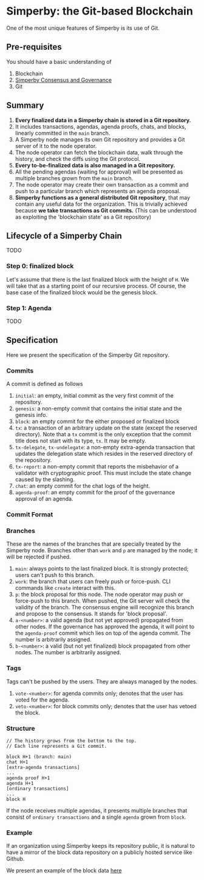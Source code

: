 # Simperby: the Git-based Blockchain

One of the most unique features of Simperby is its use of Git.

## Pre-requisites

You should have a basic understanding of

1. Blockchain
2. [Simperby Consensus and Governance](./protocol_overview.md)
3. Git

## Summary

1. **Every finalized data in a Simperby chain is stored in a Git repository.**
2. It includes transactions, agendas, agenda proofs, chats, and blocks, linearly committed in the `main` branch.
3. A Simperby node manages its own Git repository and provides a Git server of it to the node operator.
4. The node operator can fetch the blockchain data, walk through the history, and check the diffs using the Git protocol.
5. **Every to-be-finalized data is also managed in a Git repository.**
6. All the pending agendas (waiting for approval) will be presented as multiple branches grown from the `main` branch.
7. The node operator may create their own transaction as a commit and push to a particular branch which represents an agenda proposal.
8. **Simperby functions as a general distributed Git repository**, that may contain any useful data for the organization. This is trivially achieved because **we take transactions as Git commits.** (This can be understood as exploiting the 'blockchain state' as a Git repository)

## Lifecycle of a Simperby Chain

TODO

### Step 0: finalized block

Let's assume that there is the last finalized block with the height of `H`.
We will take that as a starting point of our recursive process. Of course, the base case of the finalized block would be the genesis block.

### Step 1: Agenda

TODO

## Specification

Here we present the specification of the Simperby Git repository.

### Commits

A commit is defined as follows

1. `initial`: an empty, initial commit as the very first commit of the repository.
2. `genesis`: a non-empty commit that contains the initial state and the genesis info.
3. `block`: an empty commit for the either proposed or finalized block
4. `tx`: a transaction of an arbitrary update on the state (except the reserved directory). Note that a `tx` commit is the only exception that the commit title does not start with its type, `tx`. It may be empty.
5. `tx-delegate`, `tx-undelegate`: a non-empty extra-agenda transaction that updates the delegation state which resides in the reserved directory of the repository.
6. `tx-report`: a non-empty commit that reports the misbehavior of a validator with cryptographic proof. This must include the state change caused by the slashing.
7. `chat`: an empty commit for the chat logs of the height.
8. `agenda-proof`: an empty commit for the proof of the governance approval of an agenda.

### Commit Format

### Branches

These are the names of the branches that are specially treated by the Simperby node. Branches other than `work` and `p` are managed by the node; it will be rejected if pushed.

1. `main`: always points to the last finalized block. It is strongly protected; users can't push to this branch.
2. `work`: the branch that users can freely push or force-push. CLI commands like `create` interact with this.
3. `p`: the block proposal for this node. The node operator may push or force-push to this branch. When pushed, the Git server will check the validity of the branch. The consensus engine will recognize this branch and propose to the consensus. It stands for 'block proposal'.
4. `a-<number>`: a valid agenda (but not yet approved) propagated from other nodes. If the governance has approved the agenda, it will point to the `agenda-proof` commit which lies on top of the agenda commit. The number is arbitrarily assigned.
5. `b-<number>`: a valid (but not yet finalized) block propagated from other nodes. The number is arbitrarily assigned.

### Tags

Tags can't be pushed by the users. They are always managed by the nodes.

1. `vote-<number>`: for agenda commits only; denotes that the user has voted for the agenda.
2. `veto-<number>`: for block commits only; denotes that the user has vetoed the block.

### Structure

```text
// The history grows from the bottom to the top.
// Each line represents a Git commit.

block H+1 (branch: main)
chat H+1
[extra-agenda transactions]
...
agenda proof H+1
agenda H+1
[ordinary transactions]
...
block H
```

If the node receives multiple agendas, it presents multiple branches that consist of `ordinary transactions` and a single `agenda` grown from `block`.

### Example

If an organization using Simperby keeps its repository public, it is natural to have a mirror of the block data repository on a publicly hosted service like Github.

We present an example of the block data [here](https://github.com/postech-dao/simperby-git-example)
